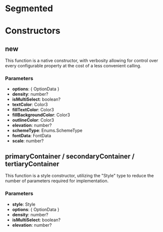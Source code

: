 # Segmented


# Constructors


## new
This function is a native constructor, with verbosity allowing for control over every configurable property at the cost of a less convenient calling.

### Parameters
- **options**: { OptionData }
- **density**: number?
- **isMultiSelect**: boolean?
- **textColor**: Color3
- **fillTextColor**: Color3
- **fillBackgroundColor**: Color3
- **outlineColor**: Color3
- **elevation**: number?
- **schemeType**: Enums.SchemeType
- **fontData**: FontData
- **scale**: number?

## primaryContainer / secondaryContainer / tertiaryContainer
This function is a style constructor, utilizing the "Style" type to reduce the number of parameters required for implementation.

### Parameters
- **style**: Style
- **options**: { OptionData }
- **density**: number?
- **isMultiSelect**: boolean?
- **elevation**: number?
